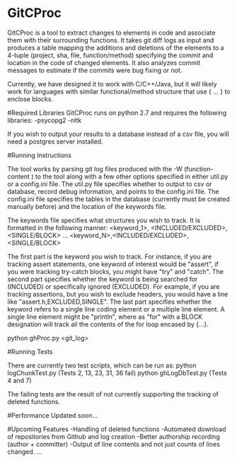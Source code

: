 # GitCProc
GitCProc is a tool to extract changes to elements in code and associate them with their surrounding functions.
It takes git diff logs as input and produces a table mapping the additions and deletions of the elements to
a 4-tuple (project, sha, file, function/method) specifying the commit and location in the code of changed elements.
It also analyzes commit messages to estimate if the commits were bug fixing or not.

Currently, we have designed it to work with C/C++/Java, but it will likely work for languages with similar 
functional/method structure that use { ... } to enclose blocks.

#Required Libraries
GitCProc runs on python 2.7 and requires the following libraries:
-psycopg2
-nltk

If you wish to output your results to a database instead of a csv file, you will need a postgres server installed.

#Running Instructions

The tool works by parsing git log files produced with the -W (function-content ) to the tool along with a few other options
specified in either util.py or a config.ini file.  The util.py file specifies whether to output to csv or database, record
debug information, and points to the config.ini file.  The config.ini file specifies the tables in the database (currently
must be created manually before) and the location of the keywords file.

The keywords file specifies what structures you wish to track.  It is formatted in the following manner:
<keyword_1>, <INCLUDED/EXCLUDED>, <SINGLE/BLOCK>
...
<keyword_N>,<INCLUDED/EXCLUDED>, <SINGLE/BLOCK>

The first part is the keyword you wish to track.  For instance, if you are tracking assert statements, one 
keyword of interest would be "assert", if you were tracking try-catch blocks, you might have "try" and "catch".
The second part specifies whether the keyword is being searched for (INCLUDED) or specifically ignored (EXCLUDED).
For example, if you are tracking assertions, but you wish to exclude headers, you would have a line like
"assert.h,EXCLUDED,SINGLE".  The last part specifies whether the keyword refers to a single line coding element or
a multiple line element.  A single line element might be "println", where as "for" with a BLOCK designation will
track all the contents of the for loop encased by {...}.

python ghProc.py <git_log>

#Running Tests

There are currently two test scripts, which can be run as:
python logChunkTest.py (Tests 2, 13, 23, 31, 36 fail)
python ghLogDbTest.py (Tests 4 and 7)

The failing tests are the result of not currently supporting the tracking of deleted functions.

#Performance
Updated soon...

#Upcoming Features
-Handling of deleted functions
-Automated download of repositories from Github and log creation
-Better authorship recording (author + committer)
-Output of line contents and not just counts of lines changed.
...
